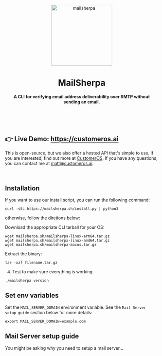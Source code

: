 <br /><br />

<p align="center"><img align="center" src="https://customer-os.imgix.net/companies/logos/mailsherpa_logo.png" height="200" alt="mailsherpa" /></p>
<h1 align="center">MailSherpa</h1>
<h4 align="center">A CLI for verifying email address deliverability over SMTP without sending an email.</h4>

<br /><br /><br />

## 👉 Live Demo: https://customeros.ai

This is open-source, but we also offer a hosted API that's simple to use. If you are interested, find out more at [CustomerOS](https://docs.customeros.ai/api-reference/verify/verify-an-email-address). If you have any questions, you can contact me at matt@customeros.ai.

<br />

## Installation 

If you want to use our install script, you can run the following command:

```
curl -sSL https://mailsherpa.sh/install.py | python3
```
otherwise, follow the diretions below:

Download the appropriate CLI tarball for your OS:

```
wget mailsherpa.sh/mailsherpa-linux-arm64.tar.gz
wget mailsherpa.sh/mailsherpa-linux-amd64.tar.gz
wget mailsherpa.sh/mailsherpa-macos.tar.gz
```

Extract the binary:

```
tar -xzf filename.tar.gz
```

4. Test to make sure everything is working

```
./mailsherpa version
```

## Set env variables

Set the `MAIL_SERVER_DOMAIN` environment variable.  See the `Mail Server setup guide` section below for more details:

```
export MAIL_SERVER_DOMAIN=example.com
```


## Mail Server setup guide

You might be asking why you need to setup a mail server...
